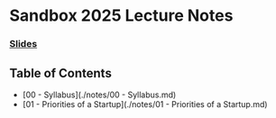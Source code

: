 <!-- DOCTOC SKIP -->

# Sandbox 2025 Lecture Notes

### [Slides](https://hhenrichsen.github.io/sandbox-2025-lecture-notes/)

## Table of Contents

- [00 - Syllabus](./notes/00 - Syllabus.md)
- [01 - Priorities of a Startup](./notes/01 - Priorities of a Startup.md)
